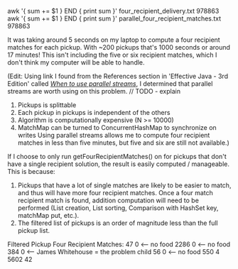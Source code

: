 awk '{ sum += $1 } END { print sum }' four_recipient_delivery.txt
978863
awk '{ sum += $1 } END { print sum }' parallel_four_recipient_matches.txt
978863

It was taking around 5 seconds on my laptop to compute a four recipient matches for each pickup. With ~200 pickups that's 1000 seconds or around 17 minutes! This isn't including the five or six recipient matches, which I don't think my computer will be able to handle.

(Edit: Using link I found from the References section in 'Effective Java - 3rd Edition' called [*When to use parallel streams*](http://gee.cs.oswego.edu/dl/html/StreamParallelGuidance.html), I determined that parallel streams are worth using on this problem.
// TODO - explain
1. Pickups is splittable
2. Each pickup in pickups is independent of the others
3. Algorithm is computationally expensive  (N >= 10000)
4. MatchMap can be turned to ConcurrentHashMap to synchronize on writes
Using parallel streams allows me to compute four recipient matches in less than five minutes, but five and six are still not available.)

If I choose to only run getFourRecipientMatches() on for pickups that don't have a single recipient solution, the result is easily computed / manageable. This is because:
1. Pickups that have a lot of single matches are likely to be easier to match, and thus will have more four recipient matches. Once a four match recipient match is found, addition computation will need to be performed (List creation, List sorting, Comparison with HashSet key, matchMap put, etc.).
2. The filtered list of pickups is an order of magnitude less than the full pickup list.

Filtered Pickup Four Recipient Matches:
47
0   <-- no food
2286
0   <-- no food
384
0   <-- James Whitehouse = the problem child
56
0   <-- no food
550
4
5602
42
